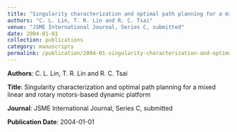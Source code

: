 ```yaml
---
title: "Singularity characterization and optimal path planning for a mixed linear and rotary motors-based dynamic platform"
authors: "C. L. Lin, T. R. Lin and R. C. Tsai"
venue: "JSME International Journal, Series C, submitted"
date: 2004-01-01
collection: publications
category: manuscripts
permalink: /publication/2004-01-singularity-characterization-and-optimal-path-planning-for-a-mixed-linear-and-rotary-motors-based-dynamic-platform
---
```


**Authors**: C. L. Lin, T. R. Lin and R. C. Tsai

**Title**: Singularity characterization and optimal path planning for a mixed linear and rotary motors-based dynamic platform

**Journal**: JSME International Journal, Series C, submitted

**Publication Date**: 2004-01-01
